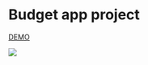 # Budget app project

[DEMO](https://yuannchao.github.io/Budget_app_project/index.html)

![](https://i.imgur.com/kuskyhG.jpg)
